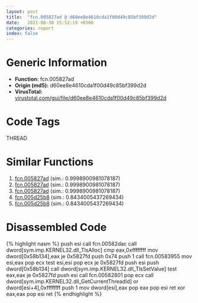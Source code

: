 ```yaml
---
layout: post
title:  "fcn.005827ad @ d60ee8e4610cda1f00d49c85bf399d2d"
date:   2021-08-30 15:52:19 +0300
categories: report
index: false
---
```


# Generic Information
- **Function:** fcn.005827ad
- **Origin (md5):** d60ee8e4610cda1f00d49c85bf399d2d
- **VirusTotal:** [virustotal.com/gui/file/d60ee8e4610cda1f00d49c85bf399d2d][virustotal_ref]

# Code Tags
<span class="tag" id="THREAD">THREAD</span>


# Similar Functions

1. [fcn.005827ad][similar_1_ref] (sim.: 0.9998900981078187)
2. [fcn.005827ad][similar_2_ref] (sim.: 0.9998900981078187)
3. [fcn.005827ad][similar_3_ref] (sim.: 0.9998900981078187)
4. [fcn.005d25b8][similar_4_ref] (sim.: 0.8434005437269434)
5. [fcn.005d25b8][similar_5_ref] (sim.: 0.8434005437269434)


# Disassembled Code

{% highlight nasm %}
push esi
call fcn.00582dac
call dword[sym.imp.KERNEL32.dll_TlsAlloc]
cmp eax,0xffffffff
mov dword[0x58b134],eax
je 0x5827fd
push 0x74
push 1
call fcn.00583955
mov esi,eax
pop ecx
test esi,esi
pop ecx
je 0x5827fd
push esi
push dword[0x58b134]
call dword[sym.imp.KERNEL32.dll_TlsSetValue]
test eax,eax
je 0x5827fd
push esi
call fcn.00582801
pop ecx
call dword[sym.imp.KERNEL32.dll_GetCurrentThreadId]
or dword[esi+4],0xffffffff
push 1
mov dword[esi],eax
pop eax
pop esi
ret 
xor eax,eax
pop esi
ret 
{% endhighlight %}


[similar_1_ref]: /report/fcn.005827ad@e1b4b070d3a680688b19064f5a6f71dc
[similar_2_ref]: /report/fcn.005827ad@7222f99e9d37678c6831c282d2d5fc22
[similar_3_ref]: /report/fcn.005827ad@8a9a5a47e947688a2f90ef26deea6dad
[similar_4_ref]: /report/fcn.005d25b8@4179b381a87b74dcd140154f9010ef86
[similar_5_ref]: /report/fcn.005d25b8@990d786f5ae64aaad4d5d2c2bb9d0106
[virustotal_ref]: https://www.virustotal.com/gui/file/d60ee8e4610cda1f00d49c85bf399d2d